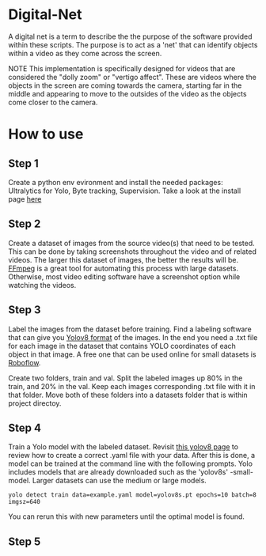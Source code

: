 # Digital-Net
A digital net is a term to describe the the purpose of the software provided within these scripts. The purpose is to act as a 'net' that can identify objects within a video as they come across the screen.

NOTE
This implementation is specifically designed for videos that are considered the "dolly zoom" or "vertigo affect". These are videos where the objects in the screen are coming towards the camera, starting far in the middle and appearing to move to the outsides of the video as the objects come closer to the camera.


# How to use

## Step 1
Create a python env evironment and install the needed packages: Ultralytics for Yolo, Byte tracking, Supervision.
Take a look at the install page [here](Install)

## Step 2
Create a dataset of images from the source video(s) that need to be tested.
    This can be done by taking screenshots throughout the video and of related videos. The larger this dataset of images, the better the results will be. 
    [FFmpeg](https://github.com/FFmpeg/FFmpeg) is a great tool for automating this process with large datasets. Otherwise, most video editing software have a screenshot option while watching the videos.

## Step 3
Label the images from the dataset before training. Find a labeling software that can give you [Yolov8 format](https://docs.ultralytics.com/datasets/detect/#ultralytics-yolo-format) of the images. In the end you need a .txt file for each image in the dataset that contains YOLO coordinates of each object in that image.
A free one that can be used online for small datasets is [Roboflow](roboflow.com).

Create two folders, train and val. Split the labeled images up 80% in the train, and 20% in the val. Keep each images corresponding .txt file with it in that folder. Move both of these folders into a datasets folder that is within project directoy.

## Step 4 
Train a Yolo model with the labeled dataset. 
Revisit [this yolov8 page](https://docs.ultralytics.com/datasets/detect/#ultralytics-yolo-format) to review how to create a correct .yaml file with your data. After this is done, a model can be trained at the command line with the following prompts. Yolo includes models that are already downloaded such as the 'yolov8s' -small- model. Larger datasets can use the medium or large models.

`yolo detect train data=example.yaml model=yolov8s.pt epochs=10 batch=8 imgsz=640`

You can rerun this with new parameters until the optimal model is found.

## Step 5




